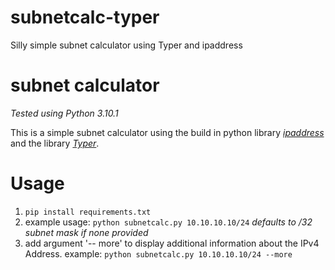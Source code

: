 # subnetcalc-typer
Silly simple subnet calculator using Typer and ipaddress


# subnet calculator
*Tested using Python 3.10.1*

This is a simple subnet calculator using the build in python library *[ipaddress](https://python.readthedocs.io/en/latest/library/ipaddress.html)* and the library
*[Typer](https://typer.tiangolo.com/)*.


# Usage

 1. `pip install requirements.txt`
 2.  example usage: `python subnetcalc.py 10.10.10.10/24` 
	 *defaults to /32 subnet mask if none provided*
 3. add argument '-- more' to display additional information about the IPv4 Address.
	 example: `python subnetcalc.py 10.10.10.10/24 --more`
